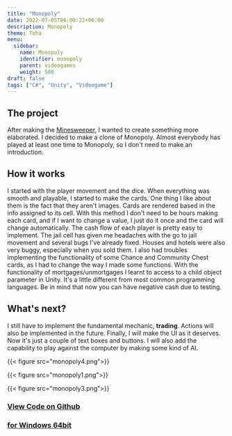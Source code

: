 ```yaml
---
title: "Monopoly"
date: 2022-07-05T06:00:22+06:00
description: Monopoly
theme: Toha
menu:
  sidebar:
    name: Monopoly
    identifier: monopoly
    parent: videogames
    weight: 500
draft: false
tags: ["C#", "Unity", "Videogame"]
---
```

## The project
After making the [Minesweeper](https://bernatbc.tk/posts/videogames/minesweeper/), I wanted to create something more elaborated. I decided to make a clone of Monopoly. Almost everybody has played at least one time to Monopoly, so I don't need to make an introduction.

## How it works
I started with the player movement and the dice. When everything was smooth and playable, I started to make the cards. One thing I like about them is the fact that they aren't images. Cards are rendered based in the info assigned to its cell. With this method I don't need to be hours making each card, and if I want to change a value, I just do it once and the card will change automatically. The cash flow of each player is pretty easy to implement. The jail cell has given me headaches with the go to jail movement and several bugs I've already fixed. Houses and hotels were also very buggy, especially when you sold them. I also had troubles implementing the functionality of some Chance and Community Chest cards, as I had to change the way I made some functions. With the functionality of mortgages/unmortgages I learnt to access to a child object parameter in Unity. It's a little different from most common programming languages. Be in mind that now you can have negative cash due to testing.

## What's next?
I still have to implement the fundamental mechanic, __trading__. Actions will also be implemented in the future. Finally, I will make the UI as it deserves. Now it's just a couple of text boxes and buttons. I will also add the capability to play against the computer by making some kind of AI.
 
{{< figure src="monopoly4.png">}}
 
{{< figure src="monopoly1.png">}}
 
{{< figure src="monopoly3.png">}}

### [View Code on <i class="fab fa-github"></i>Github](https://github.com/BernatBC/Monopoly)

### [<i class="fa-solid fa-cloud-arrow-down"></i> for Windows 64bit](https://github.com/BernatBC/Monopoly/raw/main/Demo.zip)